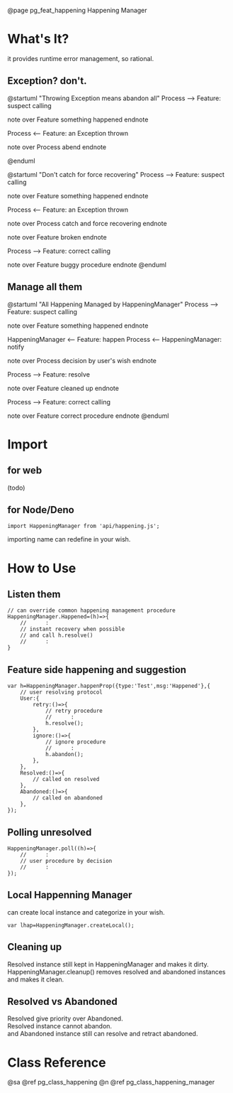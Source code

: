 ﻿@page pg_feat_happening Happening Manager

# What's It?

it provides runtime error management, so rational.  

## Exception? don't.

@startuml "Throwing Exception means abandon all"
Process --> Feature: suspect calling

note over Feature
something happened
endnote

Process <-- Feature: an Exception thrown

note over Process
abend
endnote

@enduml

@startuml "Don't catch for force recovering"
Process --> Feature: suspect calling

note over Feature
something happened
endnote

Process <-- Feature: an Exception thrown

note over Process
catch and force recovering
endnote

note over Feature
broken
endnote

Process --> Feature: correct calling

note over Feature
buggy procedure
endnote
@enduml

## Manage all them

@startuml "All Happening Managed by HappeningManager"
Process --> Feature: suspect calling

note over Feature
something happened
endnote

HappeningManager <-- Feature: happen
Process <-- HappeningManager: notify

note over Process
decision by user's wish
endnote

Process --> Feature: resolve

note over Feature
cleaned up
endnote

Process --> Feature: correct calling

note over Feature
correct procedure
endnote
@enduml


# Import

## for web

(todo)  

## for Node/Deno

```
import HappeningManager from 'api/happening.js';
```
importing name can redefine in your wish.  

# How to Use

## Listen them

```
// can override common happening management procedure 
HappeningManager.Happened=(h)=>{
	//		: 
	// instant recovery when possible
	// and call h.resolve()
	//		: 
}
```

## Feature side happening and suggestion

```
var h=HappeningManager.happenProp({type:'Test',msg:'Happened'},{
	// user resolving protocol 
	User:{
		retry:()=>{
			// retry procedure 
			//		:
			h.resolve();
		},
		ignore:()=>{
			// ignore procedure 
			//		:
			h.abandon();
		},
	},
	Resolved:()=>{
		// called on resolved 
	},
	Abandoned:()=>{
		// called on abandoned 
	},
});
```

## Polling unresolved

```
HappeningManager.poll((h)=>{
	//		: 
	// user procedure by decision
	//		: 
});
```

## Local Happenning Manager

can create local instance and categorize in your wish.

```
var lhap=HappeningManager.createLocal();
```

## Cleaning up

Resolved instance still kept in HappeningManager and makes it dirty.  
HappeningManager.cleanup() removes resolved and abandoned instances
and makes it clean.  


## Resolved vs Abandoned 

Resolved give priority over Abandoned.  
Resolved instance cannot abandon.  
and Abandoned instance still can resolve and retract abandoned.  


# Class Reference

@sa @ref pg_class_happening @n
	@ref pg_class_happening_manager
